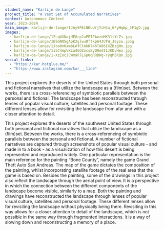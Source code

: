 ```yaml
---
student_name: "Karlijn de Lange"
project_title: "A Vast Set of Accumulated Narratives"
context: Autonomous Context
year: 2023-2024
main_image: karlijn-de-lange/1Jny9PEiNKuUrjYcH3u_6FyHqbp_5F1gQ.jpg
images:
  - karlijn-de-lange/1ZLqUXNajdE8cpJaPPIEAxzoMK31tYLZs.jpg
  - karlijn-de-lange/1BSbNO5gApK2glwuRftkpG4JUTW_J6yzw.jpeg
  - karlijn-de-lange/1Joo8nKambLAfClmkHl4hTA86IXZBzgHo.jpg
  - karlijn-de-lange/1i5C4epVXLa4GOZocs8yQ9edI1JKDvHez.jpg
  - karlijn-de-lange/1-XzIocJCWmaR7LGpOqRRBWg-YygM5KQn.jpg
social_links:
  - "https://kar.hotglue.me/"
  - "https://www.instagram.com/kar___line"
---
```

This project explores the deserts of the United States through both personal and fictional narratives that utilize the landscape as a (film)set. Between the works, there is a cross-referencing of symbiotic parallels between the personal and fictional. The landscape has been reconstructed through lenses of popular visual culture, satellites and personal footage. These different lenses allow for revisiting the landscape from afar and with a closer attention to detail.

This project explores the deserts of the southwest United States through both personal and fictional narratives that utilize the landscape as a (film)set. Between the works, there is a cross-referencing of symbiotic parallels between the personal and fictional. A number of fictional narratives are captured through screenshots of popular visual culture - and made in to a book - as a visualization of how this desert is being represented and reproduced widely. One particular representation is the main reference for the painting “Bone County”, namely the game Grand Theft Auto San Andreas. The map of the game dictates the composition of the painting, whilst incorporating satellite footage of the real area that the game is based on. Besides the painting, some of the drawings in this project also reflect the landscape through the aerial point of view. It is a perspective in which the connection between the different components of the landscape become visible, similarly to a map. Both the painting and drawings have reconstructed the landscape through lenses of popular visual culture, satellites and personal footage. These different lenses allow for revisiting the landscape without physically being there. Revisiting in this way allows for a closer attention to detail of the landscape, which is not possible in the same way through fragmented interactions. It is a way of slowing down and reconstructing a memory of a place. 
